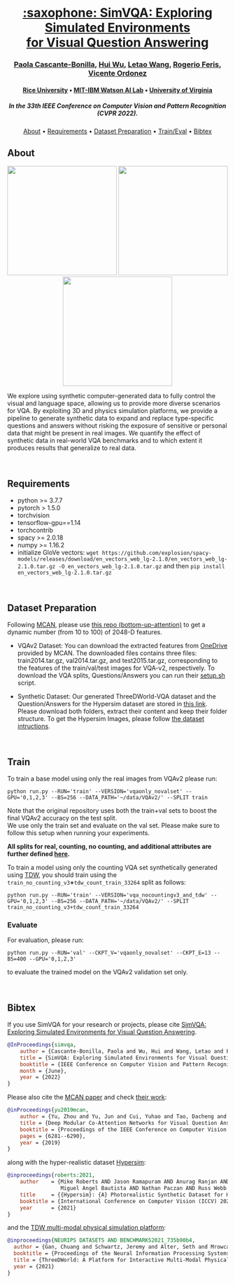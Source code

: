 
<!-- ## [[CVPR22] SimVQA: Exploring Simulated Environments for Visual Question Answering.](https://arxiv.org/abs/2203.17219)
Paola Cascante-Bonilla, Hui Wu, Letao Wang, Rogerio Feris, Vicente Ordonez. -->

<h1 align="center"><a href="https://arxiv.org/abs/2203.17219"> :saxophone: SimVQA: Exploring Simulated Environments<br> for Visual Question Answering</a></h1>
<h3 align="center"><a href="https://paolacascante.com/">Paola Cascante-Bonilla</a>, <a href="https://www.spacewu.com/">Hui Wu</a>, <a href="https://dw61.github.io/">Letao Wang</a>, <a href="https://www.rogerioferis.org/">Rogerio Feris</a>, <a href="https://www.cs.rice.edu/~vo9/">Vicente Ordonez</a></h3>
<h4 align="center"><a href="https://www.rice.edu/">Rice University</a>  •  <a href="https://mitibmwatsonailab.mit.edu/">MIT-IBM Watson AI Lab</a>  •  <a href="https://www.virginia.edu/">University of Virginia</a></h4>
<h5 align="center">In the 33th IEEE Conference on Computer Vision and Pattern Recognition (CVPR 2022).</h5> 

<p align="center">
  <a href="#about">About</a> •
  <a href="#requirements">Requirements</a> •
  <a href="#dataset-preparation">Dataset Preparation</a> •
  <a href="#train">Train/Eval</a> •
  <a href="#bibtex">Bibtex</a>
</p>


## About

<p align="center">
  <img src="https://www.cs.rice.edu/~pc51/simvqa/images/showcase_reversed.gif"  width="250">
  <img src="https://www.cs.rice.edu/~pc51/simvqa/images/drum_air2.png"  width="250">
  <img src="https://www.cs.rice.edu/~pc51/simvqa/images/drum_air_id.png"  width="250">
</p>

 We explore using synthetic computer-generated data to fully control the visual and language space, allowing us to provide more diverse scenarios for VQA. By exploiting 3D and physics simulation platforms, we provide a pipeline to generate synthetic data to expand and replace type-specific questions and answers without risking the exposure of sensitive or personal data that might be present in real images. We quantify the effect of synthetic data in real-world VQA benchmarks and to which extent it produces results that generalize to real data.

<br/>

## Requirements
- python >= 3.7.7 
- pytorch > 1.5.0
- torchvision
- tensorflow-gpu==1.14
- torchcontrib
- spacy >= 2.0.18
- numpy >= 1.16.2
- initialize GloVe vectors: `wget https://github.com/explosion/spacy-models/releases/download/en_vectors_web_lg-2.1.0/en_vectors_web_lg-2.1.0.tar.gz -O en_vectors_web_lg-2.1.0.tar.gz` and then `pip install en_vectors_web_lg-2.1.0.tar.gz`


<br/>

## Dataset Preparation

Following [MCAN](https://github.com/MILVLG/mcan-vqa), please use [this repo (bottom-up-attention)](https://github.com/peteanderson80/bottom-up-attention) to get a dynamic number (from 10 to 100) of 2048-D features. 

- VQAv2 Dataset:
You can download the extracted features from [OneDrive](https://awma1-my.sharepoint.com/:f:/g/personal/yuz_l0_tn/EsfBlbmK1QZFhCOFpr4c5HUBzUV0aH2h1McnPG1jWAxytQ?e=2BZl8O) provided by MCAN. The downloaded files contains three files: train2014.tar.gz, val2014.tar.gz, and test2015.tar.gz, corresponding to the features of the train/val/test images for VQA-v2, respectively.
To download the VQA splits, Questions/Answers you can run their [setup.sh](https://github.com/uvavision/SimVQA/download.sh) script.

- Synthetic Dataset:
Our generated ThreeDWorld-VQA dataset and the Question/Answers for the Hypersim dataset are stored in [this link](https://drive.google.com/drive/u/2/folders/1h-UkmjjP6jOjqF1-55HA9kmBdG1g3DDB). Please download both folders, extract their content and keep their folder structure.
To get the Hypersim Images, please follow [the dataset intructions](https://github.com/apple/ml-hypersim).    



<br/>

## Train

To train a base model using only the real images from VQAv2 please run:
```
python run.py --RUN='train' --VERSION='vqaonly_novalset' --GPU='0,1,2,3' --BS=256 --DATA_PATH='~/data/VQAv2/' --SPLIT train
```
Note that the original repository uses both the train+val sets to boost the final VQAv2 accuracy on the test split. <br>
We use only the train set and evaluate on the val set. Please make sure to follow this setup when running your experiments.

**All splits for real, counting, no counting, and additional attributes are further defined [here](https://github.com/uvavision/SimVQA/cfgs/path_cfgs.py).**

To train a model using only the counting VQA set synthetically generated using [TDW](https://github.com/threedworld-mit/tdw), you should train using the `train_no_counting_v3`**+**`tdw_count_train_33264` split as follows:
```
python run.py --RUN='train' --VERSION='vqa_nocountingv3_and_tdw' --GPU='0,1,2,3' --BS=256 --DATA_PATH='~/data/VQAv2/' --SPLIT train_no_counting_v3+tdw_count_train_33264
```

### Evaluate
For evaluation, please run:
```
python run.py --RUN='val' --CKPT_V='vqaonly_novalset' --CKPT_E=13 --BS=400 --GPU='0,1,2,3'
```
to evaluate the trained model on the VQAv2 validation set only.

<br/>

## Bibtex

If you use SimVQA for your research or projects, please cite [SimVQA: Exploring Simulated Environments for Visual Question Answering](https://arxiv.org/abs/2203.17219).

```bibtex
@InProceedings{simvqa,
    author = {Cascante-Bonilla, Paola and Wu, Hui and Wang, Letao and Feris, Rogerio and Ordonez, Vicente},
    title = {SimVQA: Exploring Simulated Environments for Visual Question Answering},
    booktitle = {IEEE Conference on Computer Vision and Pattern Recognition (CVPR)},
    month = {June},
    year = {2022}
}
```

Please also cite the [MCAN paper](https://arxiv.org/abs/1906.10770) and check [their work](https://github.com/MILVLG/mcan-vqa):
```bibtex
@inProceedings{yu2019mcan,
    author = {Yu, Zhou and Yu, Jun and Cui, Yuhao and Tao, Dacheng and Tian, Qi},
    title = {Deep Modular Co-Attention Networks for Visual Question Answering},
    booktitle = {Proceedings of the IEEE Conference on Computer Vision and Pattern Recognition (CVPR)},
    pages = {6281--6290},
    year = {2019}
}
```

along with the hyper-realistic dataset [Hypersim](https://github.com/apple/ml-hypersim):
```bibtex
@inproceedings{roberts:2021,
    author    = {Mike Roberts AND Jason Ramapuram AND Anurag Ranjan AND Atulit Kumar AND
                 Miguel Angel Bautista AND Nathan Paczan AND Russ Webb AND Joshua M. Susskind},
    title     = {{Hypersim}: {A} Photorealistic Synthetic Dataset for Holistic Indoor Scene Understanding},
    booktitle = {International Conference on Computer Vision (ICCV) 2021},
    year      = {2021}
}
```

and the [TDW multi-modal physical simulation platform](https://www.threedworld.org/):
```bibtex
@inproceedings{NEURIPS DATASETS AND BENCHMARKS2021_735b90b4,
  author = {Gan, Chuang and Schwartz, Jeremy and Alter, Seth and Mrowca, Damian and Schrimpf, Martin and Traer, James and De Freitas, Julian and Kubilius, Jonas and Bhandwaldar, Abhishek and Haber, Nick and Sano, Megumi and Kim, Kuno and Wang, Elias and Lingelbach, Michael and Curtis, Aidan and Feigelis, Kevin and Bear, Daniel and Gutfreund, Dan and Cox, David and Torralba, Antonio and DiCarlo, James J and Tenenbaum, Josh and McDermott, Josh and Yamins, Dan},
  booktitle = {Proceedings of the Neural Information Processing Systems Track on Datasets and Benchmarks},
  title = {ThreeDWorld: A Platform for Interactive Multi-Modal Physical Simulation},
  year = {2021}
}
```

